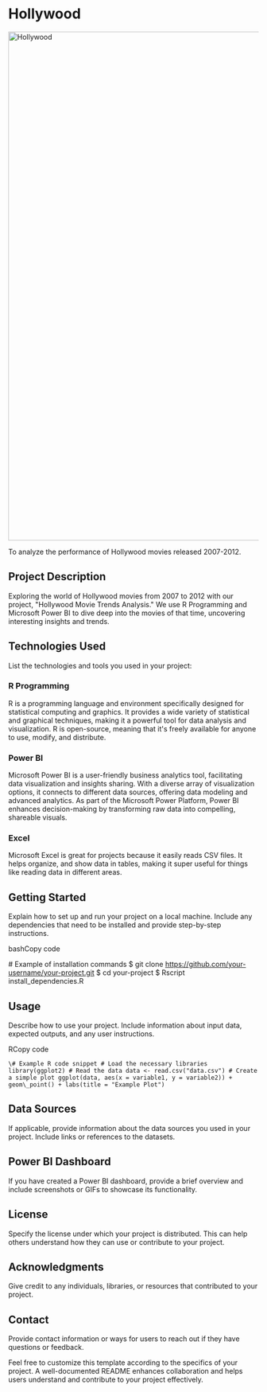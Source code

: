 # Hollywood

<img width="1023" alt="Hollywood" src="https://github.com/SKR235235/Wealth-Of-Nations/assets/156097439/9f09426b-aaec-4530-83b8-10ef15f8b845">

To analyze the performance of Hollywood movies released 2007-2012.

## Project Description

Exploring the world of Hollywood movies from 2007 to 2012 with our project, "Hollywood Movie Trends Analysis." We use R Programming and Microsoft Power BI to dive deep into the movies of that time, uncovering interesting insights and trends.

## **Technologies Used**

List the technologies and tools you used in your project:

### R Programming
R is a programming language and environment specifically designed for statistical computing and graphics. It provides a wide variety of statistical and graphical techniques, making it a powerful tool for data analysis and visualization. R is open-source, meaning that it's freely available for anyone to use, modify, and distribute.

### Power BI
Microsoft Power BI is a user-friendly business analytics tool, facilitating data visualization and insights sharing. With a diverse array of visualization options, it connects to different data sources, offering data modeling and advanced analytics. As part of the Microsoft Power Platform, Power BI enhances decision-making by transforming raw data into compelling, shareable visuals.

### Excel
Microsoft Excel is great for projects because it easily reads CSV files. It helps organize, and show data in tables, making it super useful for things like reading data in different areas.












## **Getting Started**

Explain how to set up and run your project on a local machine. Include any dependencies that need to be installed and provide step-by-step instructions.

bashCopy code

\# Example of installation commands $ git clone https://github.com/your-username/your-project.git $ cd your-project $ Rscript install\_dependencies.R 

## **Usage**

Describe how to use your project. Include information about input data, expected outputs, and any user instructions.

RCopy code

` \# Example R code snippet # Load the necessary libraries library(ggplot2) # Read the data data <- read.csv("data.csv") # Create a simple plot ggplot(data, aes(x = variable1, y = variable2)) + geom\_point() + labs(title = "Example Plot") `

## **Data Sources**

If applicable, provide information about the data sources you used in your project. Include links or references to the datasets.

## **Power BI Dashboard**

If you have created a Power BI dashboard, provide a brief overview and include screenshots or GIFs to showcase its functionality.

## **License**

Specify the license under which your project is distributed. This can help others understand how they can use or contribute to your project.

## **Acknowledgments**

Give credit to any individuals, libraries, or resources that contributed to your project.

## **Contact**

Provide contact information or ways for users to reach out if they have questions or feedback.

Feel free to customize this template according to the specifics of your project. A well-documented README enhances collaboration and helps users understand and contribute to your project effectively.

